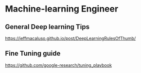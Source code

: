 # Machine-learning Engineer




## General Deep learning Tips
https://jeffmacaluso.github.io/post/DeepLearningRulesOfThumb/


## Fine Tuning guide
https://github.com/google-research/tuning_playbook
